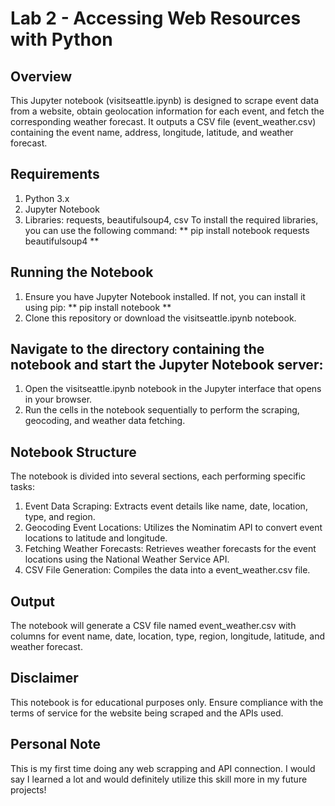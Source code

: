 # Lab 2 - Accessing Web Resources with Python
## Overview
This Jupyter notebook (visitseattle.ipynb) is designed to scrape event data from a website, obtain geolocation information for each event, and fetch the corresponding weather forecast. It outputs a CSV file (event_weather.csv) containing the event name, address, longitude, latitude, and weather forecast.

## Requirements
1. Python 3.x
2. Jupyter Notebook
3. Libraries: requests, beautifulsoup4, csv
    To install the required libraries, you can use the following command:
    ** pip install notebook requests beautifulsoup4 **

## Running the Notebook
1. Ensure you have Jupyter Notebook installed. If not, you can install it using pip:
    ** pip install notebook **
2. Clone this repository or download the visitseattle.ipynb notebook.

## Navigate to the directory containing the notebook and start the Jupyter Notebook server:
1. Open the visitseattle.ipynb notebook in the Jupyter interface that opens in your browser.
2. Run the cells in the notebook sequentially to perform the scraping, geocoding, and weather data fetching.

## Notebook Structure
The notebook is divided into several sections, each performing specific tasks:

1. Event Data Scraping: Extracts event details like name, date, location, type, and region.
2. Geocoding Event Locations: Utilizes the Nominatim API to convert event locations to latitude and longitude.
3. Fetching Weather Forecasts: Retrieves weather forecasts for the event locations using the National Weather Service API.
4. CSV File Generation: Compiles the data into a event_weather.csv file.

## Output
The notebook will generate a CSV file named event_weather.csv with columns for event name, date, location, type, region, longitude, latitude, and weather forecast.

## Disclaimer
This notebook is for educational purposes only. Ensure compliance with the terms of service for the website being scraped and the APIs used.

## Personal Note
This is my first time doing any web scrapping and API connection. I would say I learned a lot and would definitely utilize this skill more in my future projects!
